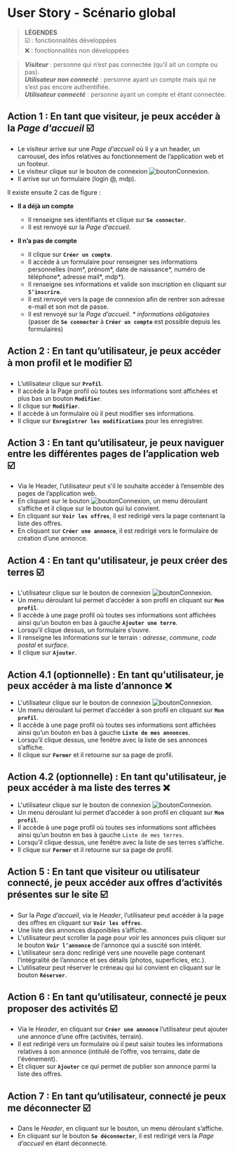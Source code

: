 # User Story - Scénario global


> **LÉGENDES**  
> :ballot_box_with_check: : fonctionnalités développées  
> :x: : fonctionnalités non développées

> ***Visiteur*** : personne qui n’est pas connectée (qu’il ait un compte ou pas).  
> ***Utilisateur non connecté*** : personne ayant un compte mais qui ne s’est pas encore authentifiée.  
> ***Utilisateur connecté*** : personne ayant un compte et étant connectée.


## Action 1 : En tant que visiteur, je peux accéder à la *Page d'accueil* :ballot_box_with_check: 

* Le visiteur arrive sur une _Page d'accueil_ où il y a un header, un carrousel, des infos relatives au fonctionnement de l’application web et un footeur.
* Le visiteur clique sur le bouton de connexion ![boutonConnexion](https://user-images.githubusercontent.com/56674425/124838381-fee58b00-df86-11eb-9705-f613a408f450.png).
* Il arrive sur un formulaire (login @, mdp).

Il existe ensuite 2 cas de figure :
* **Il a déjà un compte**
   * Il renseigne ses identifiants et clique sur **`Se connecter`**.
   * Il est renvoyé sur la _Page d’accueil_.

* **Il n’a pas de compte**
   * Il clique sur **`Créer un compte`**. 
   * Il accède à un formulaire pour renseigner ses informations personnelles (nom*, prénom*, date de naissance*, numéro de téléphone*, adresse mail*, mdp*).
   * Il renseigne ses informations et valide son inscription en cliquant sur **`S’inscrire`**. 
   * Il est renvoyé vers la page de connexion afin de rentrer son adresse e-mail et son mot de passe. 
   * Il est renvoyé sur la _Page d’accueil_.
*\* informations obligatoires*
(passer de **`Se connecter`** à **`Créer un compte`** est possible depuis les formulaires)


## Action 2 : En tant qu’utilisateur, je peux accéder à mon profil et le modifier :ballot_box_with_check: 

* L’utilisateur clique sur **`Profil`**.
* Il accède à la Page profil où toutes ses informations sont affichées et plus bas un bouton **`Modifier`**.
* Il clique sur **`Modifier`**.
* Il accède à un formulaire où il peut modifier ses informations.
* Il clique sur **`Enregistrer les modifications`** pour les enregistrer.


## Action 3 : En tant qu’utilisateur, je peux naviguer entre les différentes pages de l’application web :ballot_box_with_check: 

* Via le Header, l’utilisateur peut s'il le souhaite accéder à l’ensemble des pages de l’application web.
* En cliquant sur le bouton ![boutonConnexion](https://user-images.githubusercontent.com/56674425/124838381-fee58b00-df86-11eb-9705-f613a408f450.png), un menu déroulant s’affiche et il clique sur le bouton qui lui convient.
* En cliquant sur **`Voir les offres`**, il est redirigé vers la page contenant la liste des offres.
* En cliquant sur **`Créer une annonce`**, il est redirigé vers le formulaire de création d’une annonce.


## Action 4 : En tant qu'utilisateur, je peux créer des terres :ballot_box_with_check: 

* L'utilisateur clique sur le bouton de connexion ![boutonConnexion](https://user-images.githubusercontent.com/56674425/124838381-fee58b00-df86-11eb-9705-f613a408f450.png).
* Un menu déroulant lui permet d’accéder à son profil en cliquant sur **`Mon profil`**.
* Il accède à une page profil où toutes ses informations sont affichées ainsi qu’un bouton en bas à gauche **`Ajouter une terre`**.
* Lorsqu’il clique dessus, un formulaire s’ouvre. 
* Il renseigne les informations sur le terrain : _adresse_, _commune_, _code postal_ et _surface_.
* Il clique sur **`Ajouter`**.


## Action 4.1 (optionnelle) : En tant qu'utilisateur, je peux accéder à ma liste d’annonce :x: 

* L'utilisateur clique sur le bouton de connexion ![boutonConnexion](https://user-images.githubusercontent.com/56674425/124838381-fee58b00-df86-11eb-9705-f613a408f450.png).
* Un menu déroulant lui permet d’accéder à son profil en cliquant sur **`Mon profil`**.
* Il accède à une page profil où toutes ses informations sont affichées ainsi qu’un bouton en bas à gauche **`Liste de mes annonces`**.
* Lorsqu’il clique dessus, une fenêtre avec la liste de ses annonces s’affiche.
* Il clique sur **`Fermer`** et il retourne sur sa page de profil.


## Action 4.2 (optionnelle) : En tant qu'utilisateur, je peux accéder à ma liste des terres :x: 

* L'utilisateur clique sur le bouton de connexion ![boutonConnexion](https://user-images.githubusercontent.com/56674425/124838381-fee58b00-df86-11eb-9705-f613a408f450.png). 
* Un menu déroulant lui permet d’accéder à son profil en cliquant sur **`Mon profil`**.
* Il accède à une page profil où toutes ses informations sont affichées ainsi qu’un bouton en bas à gauche `Liste de mes terres`.
* Lorsqu’il clique dessus, une fenêtre avec la liste de ses terres s’affiche.
* Il clique sur **`Fermer`** et  il retourne sur sa page de profil.


## Action 5 : En tant que visiteur ou utilisateur connecté, je peux accéder aux offres d’activités présentes sur le site :ballot_box_with_check: 

* Sur la _Page d’accueil_, via le _Header_, l’utilisateur peut accéder à la page des offres en cliquant sur **`Voir les offres`**.
* Une liste des annonces disponibles s’affiche.
* L'utilisateur peut scroller la page pour voir les annonces puis cliquer sur le bouton **`Voir l’annonce`** de l’annonce qui a suscité son intérêt.
* L’utilisateur sera donc redirigé vers une nouvelle page contenant l’intégralité de l’annonce et ses détails (photos, superficies, etc.).
* L’utilisateur peut réserver le créneau qui lui convient en cliquant sur le bouton **`Réserver`**.


## Action 6 : En tant qu’utilisateur, connecté je peux proposer des activités :ballot_box_with_check: 

* Via le _Header_, en cliquant sur **`Créer une annonce`** l’utilisateur peut ajouter une annonce d’une offre (activités, terrain).
* Il est redirigé vers un formulaire où il peut saisir toutes les informations relatives à son annonce (intitulé de l’offre, vos terrains, date de l'événement).
* Et cliquer sur **`Ajouter`** ce qui permet de publier son annonce parmi la liste des offres.


## Action 7 : En tant qu’utilisateur, connecté je peux me déconnecter :ballot_box_with_check: 

* Dans le _Header_, en cliquant sur le bouton, un menu déroulant s’affiche.
* En cliquant sur le bouton **`Se déconnecter`**, il est redirigé vers la _Page d’accueil_ en étant déconnecté.